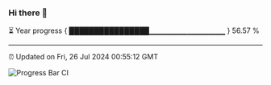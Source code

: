 ### Hi there 👋

⏳ Year progress { ████████████████▁▁▁▁▁▁▁▁▁▁▁▁▁▁ } 56.57 %

---

⏰ Updated on Fri, 26 Jul 2024 00:55:12 GMT

![Progress Bar CI](https://github.com/liununu/liununu/workflows/Progress%20Bar%20CI/badge.svg)

